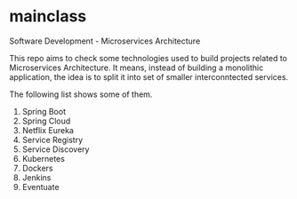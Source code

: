 # mainclass

Software Development - Microservices Architecture

This repo aims to check some technologies used to build projects related to Microservices Architecture. It means, instead of building a monolithic application, the idea is to split it into set of smaller interconntected services. 

The following list shows some of them. 

1. Spring Boot
2. Spring Cloud
3. Netflix Eureka
4. Service Registry
5. Service Discovery
6. Kubernetes
7. Dockers
8. Jenkins
9. Eventuate
